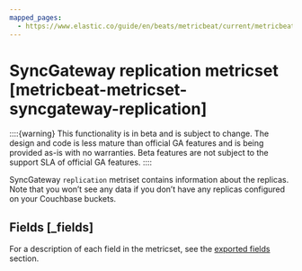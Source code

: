 ```yaml
---
mapped_pages:
  - https://www.elastic.co/guide/en/beats/metricbeat/current/metricbeat-metricset-syncgateway-replication.html
---
```


<!-- This file is generated! See scripts/docs_collector.py -->

# SyncGateway replication metricset [metricbeat-metricset-syncgateway-replication]

::::{warning}
This functionality is in beta and is subject to change. The design and code is less mature than official GA features and is being provided as-is with no warranties. Beta features are not subject to the support SLA of official GA features.
::::


SyncGateway `replication` metriset contains information about the replicas. Note that you won’t see any data if you don’t have any replicas configured on your Couchbase buckets.

## Fields [_fields]

For a description of each field in the metricset, see the [exported fields](/reference/metricbeat/exported-fields-syncgateway.md) section.

